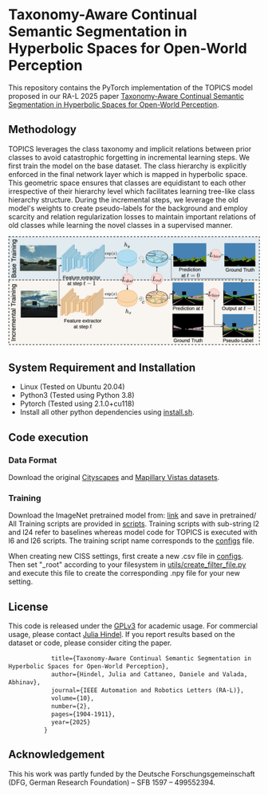 # Taxonomy-Aware Continual Semantic Segmentation in Hyperbolic Spaces for Open-World Perception

This repository contains the PyTorch implementation of the TOPICS model proposed in our RA-L 2025 paper [Taxonomy-Aware Continual Semantic Segmentation in Hyperbolic Spaces for Open-World Perception](https://ieeexplore.ieee.org/document/10816009).


## Methodology

TOPICS leverages the class taxonomy and implicit relations between prior classes to avoid catastrophic forgetting in incremental learning steps. We first train the model on the base dataset. The class hierarchy is explicitly enforced in the final network layer which is mapped in hyperbolic space. This geometric space ensures that classes are equidistant to each other irrespective of their hierarchy level which facilitates learning tree-like class hierarchy structure. During the incremental steps, we leverage the old model's weights to create pseudo-labels for the background and employ scarcity and relation regularization losses to maintain important relations of old classes while learning the novel classes in a supervised manner. 

![INoD](static/topics_model.png)


## System Requirement and Installation
- Linux (Tested on Ubuntu 20.04)
- Python3 (Tested using Python 3.8)
- Pytorch (Tested using 2.1.0+cu118)
- Install all other python dependencies using [install.sh](./install.sh).

## Code execution

### Data Format

Download the original [Cityscapes](https://www.cityscapes-dataset.com) and [Mapillary Vistas datasets](https://www.mapillary.com/dataset/vistas).

### Training 
Download the ImageNet pretrained model from: [link](https://github.com/mapillary/inplace_abn#training-on-imagenet-1k) and save in pretrained/
All Training scripts are provided in [scripts](./scripts). Training scripts with sub-string l2 and l24 refer to baselines whereas model code for TOPICS is executed with l6 and l26 scripts. The training script name corresponds to the [configs](./configs) file. 


When creating new CISS settings, first create a new .csv file in [configs](./configs). Then set "_root" according to your filesystem in [utils/create_filter_file.py](./utils/create_filter_file.py) and execute this file to create the corresponding .npy file for your new setting. 


## License
This code is released under the [GPLv3](https://www.gnu.org/licenses/gpl-3.0.en.html) for academic usage. For commercial usage, please contact [Julia Hindel](https://rl.uni-freiburg.de/people/hindel). If you report results based on the dataset or code, please consider citing the paper. 

```@article{hindel25topics,
			title={Taxonomy-Aware Continual Semantic Segmentation in Hyperbolic Spaces for Open-World Perception},
			author={Hindel, Julia and Cattaneo, Daniele and Valada, Abhinav},
			journal={IEEE Automation and Robotics Letters (RA-L)},
			volume={10},
			number={2},
			pages={1904-1911},
			year={2025}
		  }
```


## Acknowledgement
This his work
was partly funded by the Deutsche Forschungsgemeinschaft (DFG, German Research Foundation) – SFB 1597 – 499552394.
